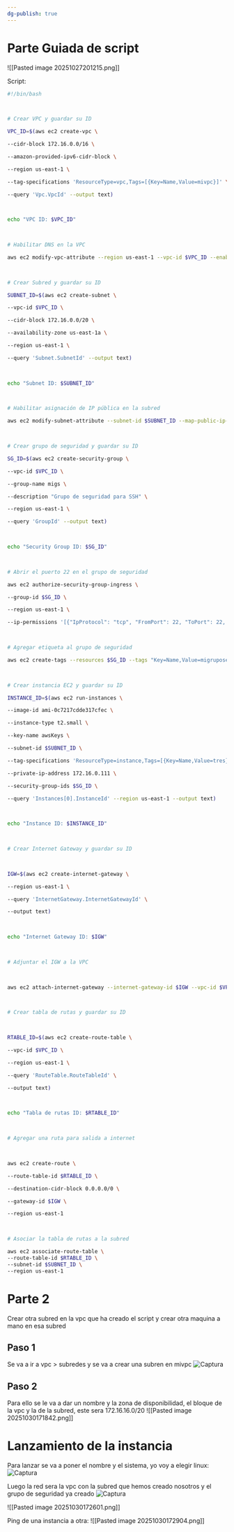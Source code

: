 ```yaml
---
dg-publish: true
---
```


# Parte Guiada de script
![[Pasted image 20251027201215.png]]

Script:

```bash
#!/bin/bash

  

# Crear VPC y guardar su ID

VPC_ID=$(aws ec2 create-vpc \

--cidr-block 172.16.0.0/16 \

--amazon-provided-ipv6-cidr-block \

--region us-east-1 \

--tag-specifications 'ResourceType=vpc,Tags=[{Key=Name,Value=mivpc}]' \

--query 'Vpc.VpcId' --output text)

  

echo "VPC ID: $VPC_ID"

  

# Habilitar DNS en la VPC

aws ec2 modify-vpc-attribute --region us-east-1 --vpc-id $VPC_ID --enable-dns-hostnames

  

# Crear Subred y guardar su ID

SUBNET_ID=$(aws ec2 create-subnet \

--vpc-id $VPC_ID \

--cidr-block 172.16.0.0/20 \

--availability-zone us-east-1a \

--region us-east-1 \

--query 'Subnet.SubnetId' --output text)

  

echo "Subnet ID: $SUBNET_ID"

  

# Habilitar asignación de IP pública en la subred

aws ec2 modify-subnet-attribute --subnet-id $SUBNET_ID --map-public-ip-on-launch --region us-east-1

  

# Crear grupo de seguridad y guardar su ID

SG_ID=$(aws ec2 create-security-group \

--vpc-id $VPC_ID \

--group-name migs \

--description "Grupo de seguridad para SSH" \

--region us-east-1 \

--query 'GroupId' --output text)

  

echo "Security Group ID: $SG_ID"

  

# Abrir el puerto 22 en el grupo de seguridad

aws ec2 authorize-security-group-ingress \

--group-id $SG_ID \

--region us-east-1 \

--ip-permissions '[{"IpProtocol": "tcp", "FromPort": 22, "ToPort": 22, "IpRanges": [{"CidrIp": "0.0.0.0/0", "Description": "Allow SSH"}]}]'

  

# Agregar etiqueta al grupo de seguridad

aws ec2 create-tags --resources $SG_ID --tags "Key=Name,Value=migruposeguridad" --region us-east-1

  

# Crear instancia EC2 y guardar su ID

INSTANCE_ID=$(aws ec2 run-instances \

--image-id ami-0c7217cdde317cfec \

--instance-type t2.small \

--key-name awsKeys \

--subnet-id $SUBNET_ID \

--tag-specifications 'ResourceType=instance,Tags=[{Key=Name,Value=tres}]' \

--private-ip-address 172.16.0.111 \

--security-group-ids $SG_ID \

--query 'Instances[0].InstanceId' --region us-east-1 --output text)

  

echo "Instance ID: $INSTANCE_ID"

  

# Crear Internet Gateway y guardar su ID

  

IGW=$(aws ec2 create-internet-gateway \

--region us-east-1 \

--query 'InternetGateway.InternetGatewayId' \

--output text)

  

echo "Internet Gateway ID: $IGW"

  

# Adjuntar el IGW a la VPC

  

aws ec2 attach-internet-gateway --internet-gateway-id $IGW --vpc-id $VPC_ID --region us-east-1

  

# Crear tabla de rutas y guardar su ID

  

RTABLE_ID=$(aws ec2 create-route-table \

--vpc-id $VPC_ID \

--region us-east-1 \

--query 'RouteTable.RouteTableId' \

--output text)

  

echo "Tabla de rutas ID: $RTABLE_ID"

  

# Agregar una ruta para salida a internet

  

aws ec2 create-route \

--route-table-id $RTABLE_ID \

--destination-cidr-block 0.0.0.0/0 \

--gateway-id $IGW \

--region us-east-1

  

# Asociar la tabla de rutas a la subred

aws ec2 associate-route-table \
--route-table-id $RTABLE_ID \
--subnet-id $SUBNET_ID \
--region us-east-1

```


# Parte 2

Crear otra subred en la vpc que ha creado el script y crear otra maquina a mano en esa subred

## Paso 1
Se va a ir a vpc > subredes y se va a crear una subren en mivpc
![Captura](Capturas/step_001_20251030_171328_545017.png)




## Paso 2
Para ello se le va a dar un nombre y la zona de disponibilidad, el bloque de la vpc y la de la subred, este sera 172.16.16.0/20
![[Pasted image 20251030171842.png]]


# Lanzamiento de la instancia

Para lanzar se va a poner el nombre y el sistema, yo voy a elegir linux:
![Captura](Capturas/step_001_20251030_172051_236067.png)

Luego la red sera la vpc con la subred que hemos creado nosotros y el grupo de seguridad ya creado
![Captura](Capturas/step_002_20251030_172136_334125.png)


![[Pasted image 20251030172601.png]]


Ping de una instancia a otra:
![[Pasted image 20251030172904.png]]